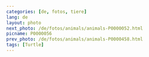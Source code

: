 ```yaml
---
categories: [de, fotos, tiere]
lang: de
layout: photo
next_photo: /de/fotos/animals/animals-P0000052.html
picname: P0000056
prev_photo: /de/fotos/animals/animals-P0000458.html
tags: [Turtle]
---
```

